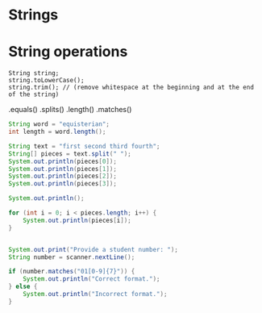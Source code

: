 # Strings


# String operations
	String string;
	string.toLowerCase();
	string.trim(); // (remove whitespace at the beginning and at the end of the string)


.equals()
.splits()
.length()
.matches()

```java
String word = "equisterian";
int length = word.length();

String text = "first second third fourth";
String[] pieces = text.split(" ");
System.out.println(pieces[0]);
System.out.println(pieces[1]);
System.out.println(pieces[2]);
System.out.println(pieces[3]);

System.out.println();

for (int i = 0; i < pieces.length; i++) {
    System.out.println(pieces[i]);
}


System.out.print("Provide a student number: ");
String number = scanner.nextLine();

if (number.matches("01[0-9]{7}")) {
    System.out.println("Correct format.");
} else {
    System.out.println("Incorrect format.");
}
```
